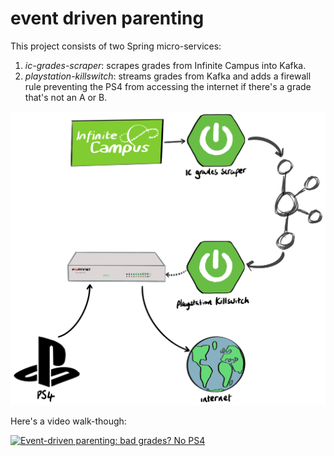 # event driven parenting

This project consists of two Spring micro-services:
1. _ic-grades-scraper_: scrapes grades from Infinite Campus into Kafka.
2. _playstation-killswitch_: streams grades from Kafka and adds a firewall rule preventing the PS4 from accessing the internet if there's a grade that's not an A or B.

![event-driven-parenting diagram](event-driven-parenting.png)

Here's a video walk-though:

[![Event-driven parenting: bad grades? No PS4](https://img.youtube.com/vi/AXjudOChbgo/0.jpg)](https://www.youtube.com/watch?v=AXjudOChbgo)
